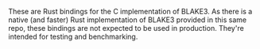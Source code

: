 These are Rust bindings for the C implementation of BLAKE3. As there is
a native (and faster) Rust implementation of BLAKE3 provided in this
same repo, these bindings are not expected to be used in production.
They're intended for testing and benchmarking.
